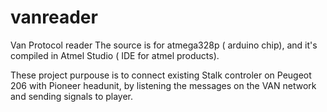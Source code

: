 # vanreader
Van Protocol reader 
The source is for atmega328p ( arduino chip), and it's compiled in Atmel Studio ( IDE for atmel products).

These project purpouse is to connect existing Stalk controler on Peugeot 206 with Pioneer headunit, by listening the messages on the VAN network and sending signals to player.
